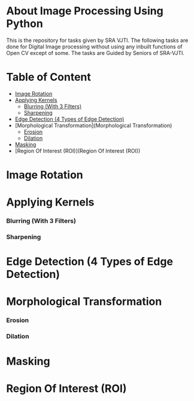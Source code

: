 # About Image Processing Using Python
This is the repository for tasks given by SRA VJTI. The following tasks are done for Digital Image processing without using any inbuilt functions of Open CV except of some. The tasks are Guided by Seniors of SRA-VJTI.

# Table of Content
* [Image Rotation](Image_Rotation)
* [Applying Kernels](Kernels)
  * [ Blurring (With 3 Filters)](Blurring (With 3 Filters))
  * [Sharpening](Sharpening)
* [Edge Detection (4 Types of Edge Detection)](Edge_Detection )
* [Morphological Transformation](Morphological Transformation)
  * [Erosion](Erosion)
  * [Dilation](Dilation)
* [Masking](Masking)
* [Region Of Interest (ROI)](Region Of Interest (ROI))


# Image Rotation

# Applying Kernels
### Blurring (With 3 Filters)
### Sharpening

# Edge Detection (4 Types of Edge Detection)
# Morphological Transformation
### Erosion
### Dilation
# Masking
# Region Of Interest (ROI)

